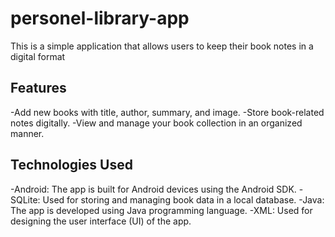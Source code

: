 # personel-library-app

This is a simple application that allows users to keep their book notes in a digital format

## Features
-Add new books with title, author, summary, and image.
-Store book-related notes digitally.
-View and manage your book collection in an organized manner.

## Technologies Used
-Android: The app is built for Android devices using the Android SDK.
-SQLite: Used for storing and managing book data in a local database.
-Java: The app is developed using Java programming language.
-XML: Used for designing the user interface (UI) of the app.
